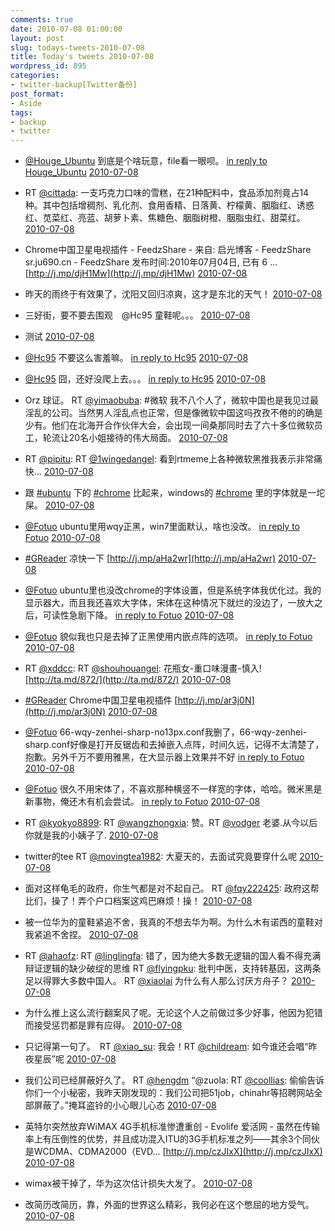 ```yaml
---
comments: true
date: 2010-07-08 01:00:00
layout: post
slug: todays-tweets-2010-07-08
title: Today's tweets 2010-07-08
wordpress_id: 895
categories:
- twitter-backup[Twitter备份]
post_format:
- Aside
tags:
- backup
- twitter
---
```





  * [@Houge_Ubuntu](http://twitter.com/Houge_Ubuntu) 到底是个啥玩意，file看一眼呗。 [in reply to Houge_Ubuntu](http://twitter.com/Houge_Ubuntu/statuses/17959415617) [2010-07-08](http://twitter.com/gfrog/statuses/17959458915)





  * RT [@cittada](http://twitter.com/cittada): 一支巧克力口味的雪糕，在21种配料中，食品添加剂竟占14种。其中包括增稠剂、乳化剂、食用香精、日落黄、柠檬黄、胭脂红、诱惑红、苋菜红、亮蓝、胡萝卜素、焦糖色、胭脂树橙、胭脂虫红、甜菜红。 [2010-07-08](http://twitter.com/gfrog/statuses/17993629881)





  * Chrome中国卫星电视插件 - FeedzShare - 来自: 启光博客 - FeedzShare sr.ju690.cn - FeedzShare
发布时间:2010年07月04日, 已有 6 ... [http://j.mp/djH1Mw](http://j.mp/djH1Mw) [2010-07-08](http://twitter.com/gfrog/statuses/17997357026)





  * 昨天的雨终于有效果了，沈阳又回归凉爽，这才是东北的天气！ [2010-07-08](http://twitter.com/gfrog/statuses/18001223091)





  * 三好街，要不要去围观　@Hc95 童鞋呢。。。 [2010-07-08](http://twitter.com/gfrog/statuses/18001639658)





  * 测试 [2010-07-08](http://twitter.com/gfrog/statuses/18006804414)





  * [@Hc95](http://twitter.com/Hc95) 不要这么害羞嘛。 [in reply to Hc95](http://twitter.com/Hc95/statuses/18002114274) [2010-07-08](http://twitter.com/gfrog/statuses/18013765492)





  * [@Hc95](http://twitter.com/Hc95) 囧，还好没爬上去。。。 [in reply to Hc95](http://twitter.com/Hc95/statuses/18013790126) [2010-07-08](http://twitter.com/gfrog/statuses/18013813481)





  * Orz 球证。 RT [@yimaobuba](http://twitter.com/yimaobuba): #微软 我不八个人了，微软中国也是我见过最淫乱的公司。当然男人淫乱点也正常，但是像微软中国这吗孜孜不倦的的确是少有。他们在北海开合作伙伴大会，会出现一间桑那同时去了六十多位微软员工，轮流让20名小姐接待的伟大局面。 [2010-07-08](http://twitter.com/gfrog/statuses/18013851003)





  * RT [@pipitu](http://twitter.com/pipitu): RT [@1wingedangel](http://twitter.com/1wingedangel): 看到rtmeme上各种微软黑推我表示非常痛快… [2010-07-08](http://twitter.com/gfrog/statuses/18014289115)





  * 跟 [#ubuntu](http://search.twitter.com/search?q=%23ubuntu) 下的 [#chrome](http://search.twitter.com/search?q=%23chrome) 比起来，windows的 [#chrome](http://search.twitter.com/search?q=%23chrome) 里的字体就是一坨屎。 [2010-07-08](http://twitter.com/gfrog/statuses/18014380413)





  * [@Fotuo](http://twitter.com/Fotuo) ubuntu里用wqy正黑，win7里面默认，啥也没改。 [in reply to Fotuo](http://twitter.com/Fotuo/statuses/18014427612) [2010-07-08](http://twitter.com/gfrog/statuses/18014533895)





  * [#GReader](http://search.twitter.com/search?q=%23GReader) 凉快一下 [http://j.mp/aHa2wr](http://j.mp/aHa2wr) [2010-07-08](http://twitter.com/gfrog/statuses/18014609349)





  * [@Fotuo](http://twitter.com/Fotuo) ubuntu里也没改chrome的字体设置，但是系统字体我优化过。我的显示器大，而且我还喜欢大字体，宋体在这种情况下就烂的没边了，一放大之后，可读性急剧下降。 [in reply to Fotuo](http://twitter.com/Fotuo/statuses/18014665702) [2010-07-08](http://twitter.com/gfrog/statuses/18014947656)





  * [@Fotuo](http://twitter.com/Fotuo) 貌似我也只是去掉了正黑使用内嵌点阵的选项。 [in reply to Fotuo](http://twitter.com/Fotuo/statuses/18015072880) [2010-07-08](http://twitter.com/gfrog/statuses/18015222938)





  * RT [@xddcc](http://twitter.com/xddcc): RT [@shouhouangel](http://twitter.com/shouhouangel): 花瓶女-重口味漫畫-慎入! [http://ta.md/872/](http://ta.md/872/) [2010-07-08](http://twitter.com/gfrog/statuses/18015553392)





  * [#GReader](http://search.twitter.com/search?q=%23GReader) Chrome中国卫星电视插件 [http://j.mp/ar3j0N](http://j.mp/ar3j0N) [2010-07-08](http://twitter.com/gfrog/statuses/18015709757)





  * [@Fotuo](http://twitter.com/Fotuo) 66-wqy-zenhei-sharp-no13px.conf我删了，66-wqy-zenhei-sharp.conf好像是打开反锯齿和去掉嵌入点阵，时间久远，记得不太清楚了，抱歉。另外千万不要用雅黑，在大显示器上效果并不好 [in reply to Fotuo](http://twitter.com/Fotuo/statuses/18016437118) [2010-07-08](http://twitter.com/gfrog/statuses/18016732413)





  * [@Fotuo](http://twitter.com/Fotuo) 很久不用宋体了，不喜欢那种横竖不一样宽的字体，哈哈。微米黑是新事物，俺还木有机会尝试。 [in reply to Fotuo](http://twitter.com/Fotuo/statuses/18016878353) [2010-07-08](http://twitter.com/gfrog/statuses/18017005429)





  * RT [@kyokyo8899](http://twitter.com/kyokyo8899): RT [@wangzhongxia](http://twitter.com/wangzhongxia): 赞。RT [@vodger](http://twitter.com/vodger) 老婆.从今以后你就是我的小姨子了. [2010-07-08](http://twitter.com/gfrog/statuses/18017048632)





  * twitter的tee RT [@movingtea1982](http://twitter.com/movingtea1982): 大夏天的，去面试究竟要穿什么呢 [2010-07-08](http://twitter.com/gfrog/statuses/18020073338)





  * 面对这样龟毛的政府，你生气都是对不起自己。 RT [@fqy222425](http://twitter.com/fqy222425): 政府这帮比们，操了！弄个户口档案这鸡巴麻烦！操！ [2010-07-08](http://twitter.com/gfrog/statuses/18022212780)





  * 被一位华为的童鞋紧追不舍，我真的不想去华为啊。为什么木有诺西的童鞋对我紧追不舍捏。 [2010-07-08](http://twitter.com/gfrog/statuses/18022258121)





  * RT [@ahaofz](http://twitter.com/ahaofz): RT [@linglingfa](http://twitter.com/linglingfa): 错了，因为绝大多数无逻辑的国人看不得充满辩证逻辑的缺少破绽的思维 RT [@flyingpku](http://twitter.com/flyingpku): 批判中医，支持转基因，这两条足以得罪大多数中国人。 RT [@xiaolai](http://twitter.com/xiaolai) 为什么有人那么讨厌方舟子？ [2010-07-08](http://twitter.com/gfrog/statuses/18022459664)





  * 为什么推上这么流行翻案风了呢。无论这个人之前做过多少好事，他因为犯错而接受惩罚都是罪有应得。 [2010-07-08](http://twitter.com/gfrog/statuses/18036488904)





  * 只记得第一句了。　RT [@xiao_su](http://twitter.com/xiao_su): 我会！RT [@childream](http://twitter.com/childream): 如今谁还会唱“昨夜星辰”呢 [2010-07-08](http://twitter.com/gfrog/statuses/18036642625)





  * 我们公司已经屏蔽好久了。 RT [@hengdm](http://twitter.com/hengdm) “@zuola: RT [@coollias](http://twitter.com/coollias): 偷偷告诉你们一个小秘密，我昨天刚发现的：我们公司把51job，chinahr等招聘网站全部屏蔽了。”掩耳盗铃的小心眼儿心态 [2010-07-08](http://twitter.com/gfrog/statuses/18042286249)





  * 英特尔突然放弃WiMAX 4G手机标准惨遭重创 - Evolife 爱活网 - 虽然在传输率上有压倒性的优势，并且成功混入ITU的3G手机标准之列——其余3个同伙是WCDMA、CDMA2000（EVD... [http://j.mp/czJIxX](http://j.mp/czJIxX) [2010-07-08](http://twitter.com/gfrog/statuses/18042660031)





  * wimax被干掉了，华为这次估计损失大发了。 [2010-07-08](http://twitter.com/gfrog/statuses/18042869158)





  * 改简历改简历，靠，外面的世界这么精彩，我何必在这个憋屈的地方受气。 [2010-07-08](http://twitter.com/gfrog/statuses/18044459130)




